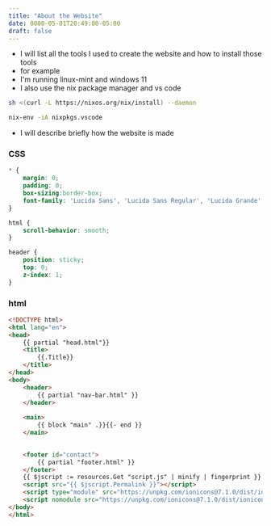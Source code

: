 ```yaml
---
title: "About the Website"
date: 0000-05-01T20:49:00-05:00
draft: false
---
```


* I will list all the tools I used to create the website and how to install those tools
* for example
* I'm running linux-mint and windows 11
* I also use the nix package manager and vs code
```bash
sh <(curl -L https://nixos.org/nix/install) --daemon

nix-env -iA nixpkgs.vscode

```
* I will describe briefly how the website is made

### CSS
```css
* {
    margin: 0;
    padding: 0;
    box-sizing:border-box;
    font-family: 'Lucida Sans', 'Lucida Sans Regular', 'Lucida Grande', 'Lucida Sans Unicode', Geneva, Verdana, sans-serif;
}

html {
    scroll-behavior: smooth;
}

header {
    position: sticky;
    top: 0;
    z-index: 1;
}
```

### html
```html
<!DOCTYPE html>
<html lang="en">
<head>
    {{ partial "head.html"}}
    <title>
        {{.Title}}
    </title>
</head>
<body>
    <header>
        {{ partial "nav-bar.html" }}
    </header>
    
    <main>
        {{ block "main" .}}{{- end }}
    </main>
    

    <footer id="contact">
        {{ partial "footer.html" }}
    </footer>
    {{ $jscript := resources.Get "script.js" | minify | fingerprint }}
    <script src="{{ $jscript.Permalink }}"></script>
    <script type="module" src="https://unpkg.com/ionicons@7.1.0/dist/ionicons/ionicons.esm.js"></script>
    <script nomodule src="https://unpkg.com/ionicons@7.1.0/dist/ionicons/ionicons.js"></script>
</body>
</html>
```